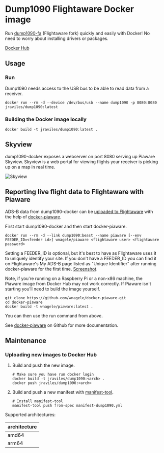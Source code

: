 # Dump1090 Flightaware Docker image

Run [dump1090-fa](https://github.com/flightaware/dump1090) (Flightaware fork)
quickly and easily with Docker! No need to worry about installing drivers or
packages.

[Docker Hub](https://hub.docker.com/r/jraviles/dump1090)

## Usage

### Run

Dump1090 needs access to the USB bus to be able to read data from a receiver.

```shell
docker run --rm -d --device /dev/bus/usb --name dump1090 -p 8080:8080 jraviles/dump1090:latest
```

### Building the Docker image locally

```shell
docker build -t jraviles/dump1090:latest .
```

## Skyview

dump1090-docker exposes a webserver on port 8080 serving up Piaware Skyview.
Skyview is a web portal for viewing flights your receiver is picking up on a
map in real time.

![Skyview](https://github.com/jeanralphaviles/dump1090-docker/raw/master/images/skyview.png)

## Reporting live flight data to Flightaware with Piaware

ADS-B data from dump1090-docker can be
[uploaded to Flightaware](https://flightaware.com/adsb) with the help of
[docker-piaware](https://github.com/wnagele/docker-piaware).

First start dump1090-docker and then start docker-piaware.

```shell
docker run --rm -d --link dump1090:beast --name piaware [--env FEEDER_ID=<feeder id>] wnagele/piaware <flightaware user> <flightaware password>
```

Setting a FEEDER\_ID is optional, but it's best to have as Flightaware uses it
to uniquely identify your site. If you don't have a FEEDER\_ID you can find it
on Flightaware's My ADS-B page listed as "Unique Identifier" after running
docker-piaware for the first time.
[Screenshot](https://github.com/jeanralphaviles/dump1090-docker/raw/master/images/feeder_id.png).

Note, if you're running on a Raspberry Pi or a non-x86 machine, the Piaware
image from Docker Hub may not work correctly. If Piaware isn't starting you'll
need to build the image yourself.

```shell
git clone https://github.com/wnagele/docker-piaware.git
cd docker-piaware
docker build -t wnagele/piaware:latest .
```

You can then use the run command from above.

See [docker-piaware](https://github.com/wnagele/docker-piaware) on Github for
more documentation.

## Maintenance

### Uploading new images to Docker Hub

1. Build and push the new image.

   ```shell
   # Make sure you have run docker login
   docker build -t jraviles/dump1090:<arch> .
   docker push jraviles/dump1090:<arch>
   ```

2. Build and push a new manifest with
   [manifest-tool](https://github.com/estesp/manifest-tool).

   ```shell
   # Install manifest-tool
   manifest-tool push from-spec manifest-dump1090.yml
   ```

Supported architectures:

| architecture 	|
|--------------	|
| amd64        	|
| arm64        	|
